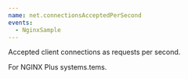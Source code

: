 ```yaml
---
name: net.connectionsAcceptedPerSecond
events:
  - NginxSample
---
```


Accepted client connections as requests per second.

For NGINX Plus systems.tems.